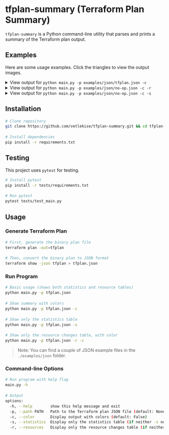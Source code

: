 # tfplan-summary (Terraform Plan Summary)

`tfplan-summary` is a Python command-line utility that parses and prints a summary of the Terraform plan output.

## Examples

Here are some usage examples. Click the triangles to view the output images.

<details>
  <summary>View output for <code>python main.py -p examples/json/tfplan.json -c</code></summary>

  ![Example output for tfplan.json](./assets/images/tfplan_json_color.png)
</details>

<details>
  <summary>View output for <code>python main.py -p examples/json/no-op.json -c -r</code></summary>

  ![Example output for no-op.json with -c -r flags](./assets/images/no-op_json_color-r.png)
</details>

<details>
  <summary>View output for <code>python main.py -p examples/json/no-op.json -c -s</code></summary>

  ![Example output for no-op.json with -c -s flags](./assets/images/no-op_json_color-s.png)
</details>

## Installation
```bash
# Clone repository
git clone https://github.com/vetlekise/tfplan-summary.git && cd tfplan-summary

# Install dependencies
pip install -r requirements.txt
```

## Testing
This project uses `pytest` for testing.
```bash
# Install pytest
pip install -r tests/requirements.txt 

# Run pytest
pytest tests/test_main.py
```

## Usage
### Generate Terraform Plan
```bash
# First, generate the binary plan file
terraform plan -out=tfplan

# Then, convert the binary plan to JSON format
terraform show -json tfplan > tfplan.json
```

### Run Program
```bash
# Basic usage (shows both statistics and resource tables)
python main.py -p tfplan.json

# Show summary with colors
python main.py -p tfplan.json -c

# Show only the statistics table
python main.py -p tfplan.json -s

# Show only the resource changes table, with color
python main.py -p tfplan.json -r -c
```

> Note: You can find a couple of JSON example files in the `./examples/json` folder.

### Command-line Options
```bash
# Run program with help flag
main.py -h

# Output
options:
  -h, --help        show this help message and exit
  -p, --path PATH   Path to the Terraform plan JSON file (default: None)
  -c, --color       Display output with colors (default: False)
  -s, --statistics  Display only the statistics table (if neither -s nor -r is specified, both are shown) (default: False)
  -r, --resources   Display only the resource changes table (if neither -s nor -r is specified, both are shown) (default: False)
```
